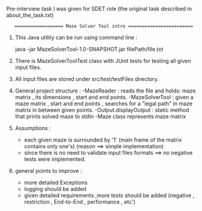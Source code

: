 Pre-interview task I was given for SDET role
(the original task described in about_the_task.txt)


       ================== Maze Solver Tool intro ========================


1. This Java utility can be run using command line :

    java -jar MazeSolverTool-1.0-SNAPSHOT.jar filePath/file.txt


2. There is MazeSolverToolTest class with JUnit tests for testing all given input files.

3. All input files are stored under src/test/testFiles directory.

4. General project structure :
    -MazeReader : reads the file and holds: maze matrix , its dimensions , start and end points.
    -MazeSolverTool : given a maze matrix , start and end points , searches for a "legal path" in maze matrix in between given points.
    -Output.displayOutput : static method that prints solved maze to stdIn
    -Maze class represents maze matrix

3. Assumptions :
    - each given maze is surrounded by '1' (main frame of the matrix contains only one's) (reason ==> simple implementation)
    - since there is no need to validate input files formats ==> no negative tests were implemented.


4. general points to improve :
    - more detailed Exceptions
    - logging should be added
    - given detailed requirements ,more tests should be added (negative , restriction , End-to-End , performance , etc')







